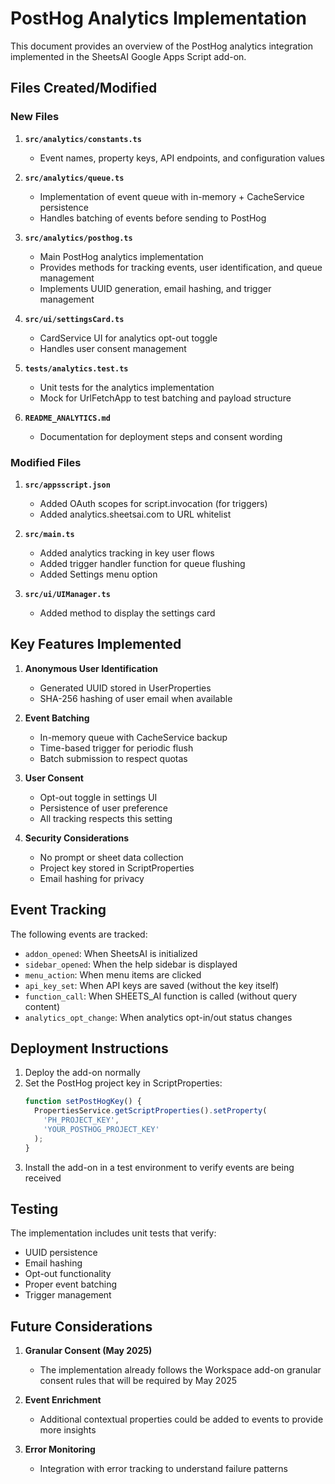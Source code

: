 # PostHog Analytics Implementation

This document provides an overview of the PostHog analytics integration implemented in the SheetsAI Google Apps Script add-on.

## Files Created/Modified

### New Files

1. **`src/analytics/constants.ts`**
   - Event names, property keys, API endpoints, and configuration values

2. **`src/analytics/queue.ts`**
   - Implementation of event queue with in-memory + CacheService persistence
   - Handles batching of events before sending to PostHog

3. **`src/analytics/posthog.ts`**
   - Main PostHog analytics implementation
   - Provides methods for tracking events, user identification, and queue management
   - Implements UUID generation, email hashing, and trigger management

4. **`src/ui/settingsCard.ts`**
   - CardService UI for analytics opt-out toggle
   - Handles user consent management

5. **`tests/analytics.test.ts`**
   - Unit tests for the analytics implementation
   - Mock for UrlFetchApp to test batching and payload structure

6. **`README_ANALYTICS.md`**
   - Documentation for deployment steps and consent wording

### Modified Files

1. **`src/appsscript.json`**
   - Added OAuth scopes for script.invocation (for triggers)
   - Added analytics.sheetsai.com to URL whitelist

2. **`src/main.ts`**
   - Added analytics tracking in key user flows
   - Added trigger handler function for queue flushing
   - Added Settings menu option

3. **`src/ui/UIManager.ts`**
   - Added method to display the settings card

## Key Features Implemented

1. **Anonymous User Identification**
   - Generated UUID stored in UserProperties
   - SHA-256 hashing of user email when available

2. **Event Batching**
   - In-memory queue with CacheService backup
   - Time-based trigger for periodic flush
   - Batch submission to respect quotas

3. **User Consent**
   - Opt-out toggle in settings UI
   - Persistence of user preference
   - All tracking respects this setting

4. **Security Considerations**
   - No prompt or sheet data collection
   - Project key stored in ScriptProperties
   - Email hashing for privacy

## Event Tracking

The following events are tracked:

- `addon_opened`: When SheetsAI is initialized
- `sidebar_opened`: When the help sidebar is displayed
- `menu_action`: When menu items are clicked
- `api_key_set`: When API keys are saved (without the key itself)
- `function_call`: When SHEETS_AI function is called (without query content)
- `analytics_opt_change`: When analytics opt-in/out status changes

## Deployment Instructions

1. Deploy the add-on normally
2. Set the PostHog project key in ScriptProperties:
   ```javascript
   function setPostHogKey() {
     PropertiesService.getScriptProperties().setProperty(
       'PH_PROJECT_KEY', 
       'YOUR_POSTHOG_PROJECT_KEY'
     );
   }
   ```
3. Install the add-on in a test environment to verify events are being received

## Testing

The implementation includes unit tests that verify:
- UUID persistence
- Email hashing
- Opt-out functionality
- Proper event batching
- Trigger management

## Future Considerations

1. **Granular Consent (May 2025)**
   - The implementation already follows the Workspace add-on granular consent rules that will be required by May 2025

2. **Event Enrichment**
   - Additional contextual properties could be added to events to provide more insights

3. **Error Monitoring**
   - Integration with error tracking to understand failure patterns 
